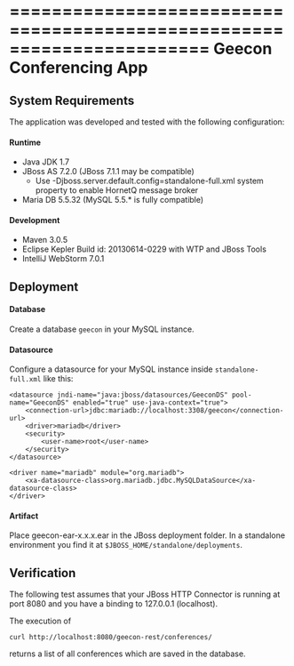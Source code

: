 =======================================================================
Geecon Conferencing App
=======================================================================


System Requirements
-------------------

The application was developed and tested with the following configuration:

#### Runtime
- Java JDK 1.7
- JBoss AS 7.2.0 (JBoss 7.1.1 may be compatible)
  - Use -Djboss.server.default.config=standalone-full.xml system property to enable HornetQ message broker
- Maria DB 5.5.32 (MySQL 5.5.* is fully compatible)

#### Development
- Maven 3.0.5 
- Eclipse Kepler Build id: 20130614-0229 with WTP and JBoss Tools
- IntelliJ WebStorm 7.0.1 


Deployment
----------

#### Database
Create a database `geecon` in your MySQL instance. 

#### Datasource
Configure a datasource for your MySQL instance inside `standalone-full.xml` like this:

	<datasource jndi-name="java:jboss/datasources/GeeconDS" pool-name="GeeconDS" enabled="true" use-java-context="true">
		<connection-url>jdbc:mariadb://localhost:3308/geecon</connection-url>
		<driver>mariadb</driver>
		<security>
			<user-name>root</user-name>
		</security>
	</datasource>
	
	<driver name="mariadb" module="org.mariadb">
		<xa-datasource-class>org.mariadb.jdbc.MySQLDataSource</xa-datasource-class>
	</driver>

#### Artifact

Place geecon-ear-x.x.x.ear in the JBoss deployment folder. In a standalone environment you find it at `$JBOSS_HOME/standalone/deployments`.



Verification
----------

The following test assumes that your JBoss HTTP Connector is running at port 8080 and you have a binding to 127.0.0.1 (localhost). 

The execution of

    curl http://localhost:8080/geecon-rest/conferences/

returns a list of all conferences which are saved in the database. 

